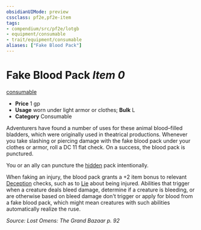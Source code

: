 ```yaml
---
obsidianUIMode: preview
cssclass: pf2e,pf2e-item
tags:
- compendium/src/pf2e/lotgb
- equipment/consumable
- trait/equipment/consumable
aliases: ["Fake Blood Pack"]
---
```

# Fake Blood Pack *Item 0*  
[consumable](consumable.md)  

- **Price** 1 gp
- **Usage** worn under light armor or clothes; **Bulk** L
- **Category** Consumable

Adventurers have found a number of uses for these animal blood–filled bladders, which were originally used in theatrical productions. Whenever you take slashing or piercing damage with the fake blood pack under your clothes or armor, roll a DC 11 flat check. On a success, the blood pack is punctured.

You or an ally can puncture the [hidden](conditions.md#Hidden) pack intentionally.

When faking an injury, the blood pack grants a +2 item bonus to relevant [Deception](../../skills.md#Deception) checks, such as to [Lie](lie.md) about being injured. Abilities that trigger when a creature deals bleed damage, determine if a creature is bleeding, or are otherwise based on bleed damage don't trigger or apply for blood from a fake blood pack, which might mean creatures with such abilities automatically realize the ruse.

*Source: Lost Omens: The Grand Bazaar p. 92*